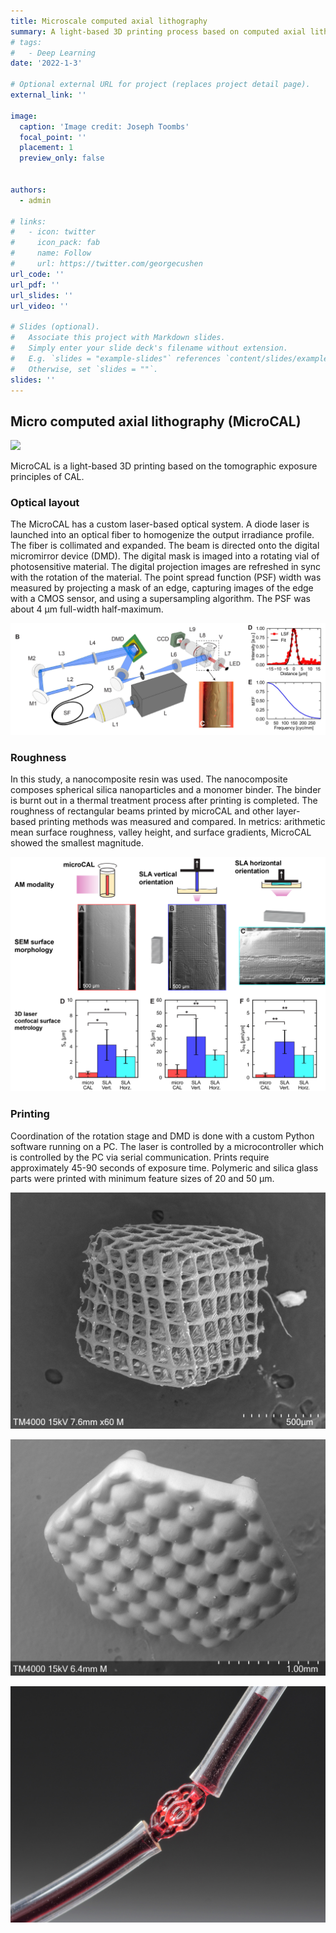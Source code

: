 ```yaml
---
title: Microscale computed axial lithography
summary: A light-based 3D printing process based on computed axial lithography.
# tags:
#   - Deep Learning
date: '2022-1-3'

# Optional external URL for project (replaces project detail page).
external_link: ''

image:
  caption: 'Image credit: Joseph Toombs'
  focal_point: ''
  placement: 1
  preview_only: false


authors:
  - admin

# links:
#   - icon: twitter
#     icon_pack: fab
#     name: Follow
#     url: https://twitter.com/georgecushen
url_code: ''
url_pdf: ''
url_slides: ''
url_video: ''

# Slides (optional).
#   Associate this project with Markdown slides.
#   Simply enter your slide deck's filename without extension.
#   E.g. `slides = "example-slides"` references `content/slides/example-slides.md`.
#   Otherwise, set `slides = ""`.
slides: ''
---
```




## Micro computed axial lithography (MicroCAL)

![](images/microcalbanner.jpg)

MicroCAL is a light-based 3D printing based on the tomographic exposure principles of CAL. 

### Optical layout

The MicroCAL has a custom laser-based optical system. A diode laser is launched into an optical fiber to homogenize the output irradiance profile. The fiber is collimated and expanded. The beam is directed onto the digital micromirror device (DMD). The digital mask is imaged into a rotating vial of photosensitive material. The digital projection images are refreshed in sync with the rotation of the material. The point spread function (PSF) width was measured by projecting a mask of an edge, capturing images of the edge with a CMOS sensor, and using a supersampling algorithm. The PSF was about 4 µm full-width half-maximum. 

![](images/microcallayout.jpg)



### Roughness

In this study, a nanocomposite resin was used. The nanocomposite composes spherical silica nanoparticles and a monomer binder. The binder is burnt out in a thermal treatment process after printing is completed. The roughness of rectangular beams printed by microCAL and other layer-based printing methods was measured and compared. In metrics: arithmetic mean surface roughness, valley height, and surface gradients, MicroCAL showed the smallest magnitude. 

![](images/microcalroughness.png)


### Printing

Coordination of the rotation stage and DMD is done with a custom Python software running on a PC. The laser is controlled by a microcontroller which is controlled by the PC via serial communication. Prints require approximately 45-90 seconds of exposure time. Polymeric and silica glass parts were printed with minimum feature sizes of 20 and 50 µm.

![](images/microcalpolymer.jpg)

![](images/microcalmicrolens.jpg)

![](images/microcalmicrofluidic.jpg)
